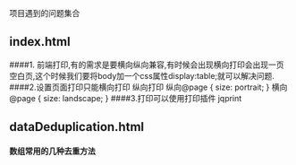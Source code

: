 项目遇到的问题集合
## index.html
####1. 前端打印,有的需求是要横向纵向兼容,有时候会出现横向打印会出现一页空白页,这个时候我们要将body加一个css属性display:table;就可以解决问题.
####2.设置页面打印只能横向打印 纵向打印 纵向@page { size: portrait; } 横向@page { size: landscape; }
####3.打印可以使用打印插件 jqprint

## dataDeduplication.html
#### 数组常用的几种去重方法